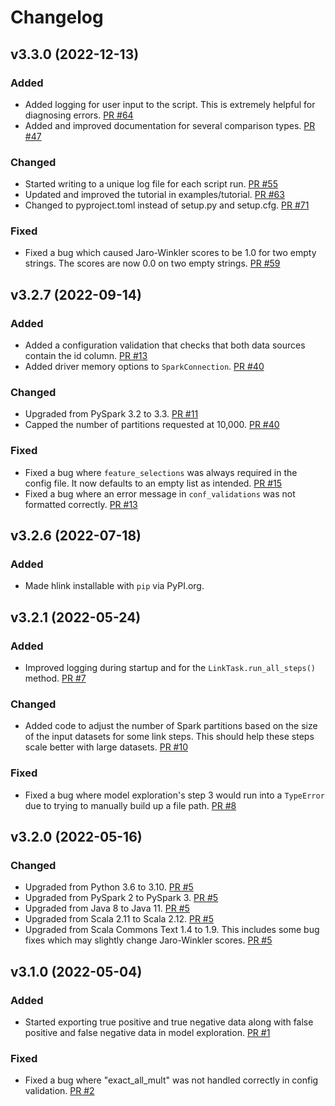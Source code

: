 # Changelog

## v3.3.0 (2022-12-13)

### Added

* Added logging for user input to the script. This is extremely helpful for diagnosing
errors. [PR #64][pr64]
* Added and improved documentation for several comparison types. [PR #47][pr47]

### Changed

* Started writing to a unique log file for each script run. [PR #55][pr55]
* Updated and improved the tutorial in examples/tutorial. [PR #63][pr63]
* Changed to pyproject.toml instead of setup.py and setup.cfg. [PR #71][pr71]

### Fixed

* Fixed a bug which caused Jaro-Winkler scores to be 1.0 for two empty strings. The
scores are now 0.0 on two empty strings. [PR #59][pr59]

## v3.2.7 (2022-09-14)

### Added

* Added a configuration validation that checks that both data sources contain the id column. [PR #13][pr13]
* Added driver memory options to `SparkConnection`. [PR #40][pr40]

### Changed

* Upgraded from PySpark 3.2 to 3.3. [PR #11][pr11]
* Capped the number of partitions requested at 10,000. [PR #40][pr40]

### Fixed

* Fixed a bug where `feature_selections` was always required in the config file.
It now defaults to an empty list as intended. [PR #15][pr15]
* Fixed a bug where an error message in `conf_validations` was not formatted correctly. [PR #13][pr13]

## v3.2.6 (2022-07-18)

### Added

* Made hlink installable with `pip` via PyPI.org.

## v3.2.1 (2022-05-24)

### Added

* Improved logging during startup and for the `LinkTask.run_all_steps()` method.
[PR #7][pr7]

### Changed

* Added code to adjust the number of Spark partitions based on the size of the input
datasets for some link steps. This should help these steps scale better with large
datasets. [PR #10][pr10]

### Fixed

* Fixed a bug where model exploration's step 3 would run into a `TypeError` due to
trying to manually build up a file path. [PR #8][pr8]

## v3.2.0 (2022-05-16)

### Changed

* Upgraded from Python 3.6 to 3.10. [PR #5][pr5]
* Upgraded from PySpark 2 to PySpark 3. [PR #5][pr5]
* Upgraded from Java 8 to Java 11. [PR #5][pr5]
* Upgraded from Scala 2.11 to Scala 2.12. [PR #5][pr5]
* Upgraded from Scala Commons Text 1.4 to 1.9. This includes some bug fixes which
may slightly change Jaro-Winkler scores. [PR #5][pr5]

## v3.1.0 (2022-05-04)

### Added

* Started exporting true positive and true negative data along with false positive
and false negative data in model exploration. [PR #1][pr1]

### Fixed

* Fixed a bug where "exact_all_mult" was not handled correctly in config validation.
[PR #2][pr2]


[pr1]: https://github.com/ipums/hlink/pull/1
[pr2]: https://github.com/ipums/hlink/pull/2
[pr5]: https://github.com/ipums/hlink/pull/5
[pr7]: https://github.com/ipums/hlink/pull/7
[pr8]: https://github.com/ipums/hlink/pull/8
[pr10]: https://github.com/ipums/hlink/pull/10
[pr11]: https://github.com/ipums/hlink/pull/11
[pr13]: https://github.com/ipums/hlink/pull/13
[pr15]: https://github.com/ipums/hlink/pull/15
[pr40]: https://github.com/ipums/hlink/pull/40
[pr47]: https://github.com/ipums/hlink/pull/47
[pr55]: https://github.com/ipums/hlink/pull/55
[pr59]: https://github.com/ipums/hlink/pull/59
[pr63]: https://github.com/ipums/hlink/pull/63
[pr64]: https://github.com/ipums/hlink/pull/64
[pr71]: https://github.com/ipums/hlink/pull/71
